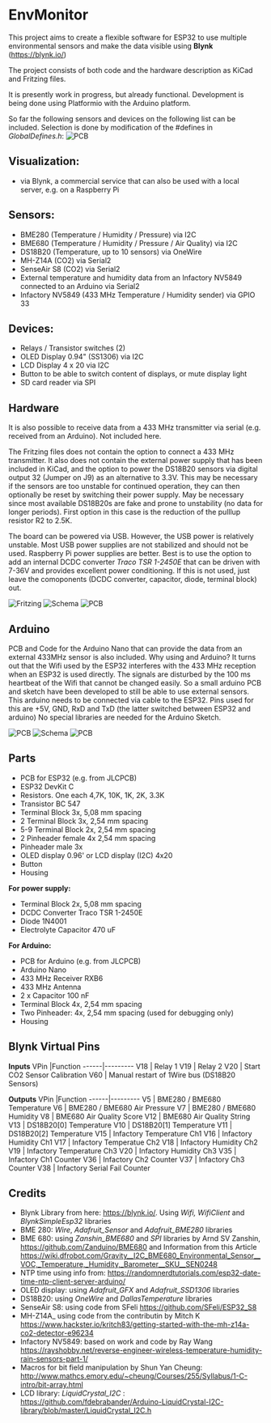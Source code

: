 # EnvMonitor

This project aims to create a flexible software for ESP32 to use multiple environmental sensors and make the data visible using <B>Blynk</B> (https://blynk.io/)

The project consists of both code and the hardware description as KiCad and Fritzing files.

It is presently work in progress, but already functional. Development is being done using Platformio with the Arduino platform. 

So far the following sensors and devices on the following list can be included. Selection is done by modification of the #defines in <i>GlobalDefines.h</i>:
![PCB](https://github.com/88markus88/EnvMonitor/blob/main/EnovMonitor680-Git/Pictures/EnvMonitor%203D%20V0.6.jpg)

## Visualization:
- via Blynk, a commercial service that can also be used with a local server, e.g. on a Raspberry Pi

## Sensors:
- BME280 (Temperature / Humidity / Pressure) via I2C
- BME680 (Temperature / Humidity / Pressure / Air Quality) via I2C
- DS18B20 (Temperature, up to 10 sensors) via OneWire
- MH-Z14A (CO2) via Serial2
- SenseAir S8 (CO2) via Serial2
- External temperature and humidity data from an Infactory NV5849 connected to an Arduino via Serial2
- Infactory NV5849 (433 MHz Temperature / Humidity sender) via GPIO 33 

## Devices:
- Relays / Transistor switches (2)
- OLED Display 0.94" (SS1306) via I2C
- LCD Display 4 x 20 via I2C
- Button to be able to switch content of displays, or mute display light
- SD card reader via SPI

## Hardware
It is also possible to receive data from a 433 MHz transmitter via serial (e.g. received from an Arduino). Not included here.

The Fritzing files does not contain the option to connect a 433 MHz transmitter. It also does not contain the external power supply that has been included in KiCad, and the option to power the DS18B20 sensors via digital output 32 (Jumper on J9) as an alternative to 3.3V. This may be necessary if the sensors are too unstable for continued operation, they can then optionally be reset by switching their power supply. May be necessary since most available DS18B20s are fake and prone to unstability (no data for longer periods). First option in this case is the reduction of the pulllup resistor R2 to 2.5K.

The board can be powered via USB. However, the USB power is relatively unstable. Most USB power supplies are not stabilized and should not be used. Raspberry Pi power supplies are better. Best is to use the option to add an internal DCDC converter <I>Traco TSR 1-2450E</I> that can be driven with 7-36V and provides excellent power conditioning. If this is not used, just leave the comoponents (DCDC converter, capacitor, diode, terminal block) out.

![Fritzing](https://github.com/88markus88/EnvMonitor/blob/main/EnovMonitor680-Git/Pictures/EnvMonitor%20Fritzing%20V0.3.jpg)
![Schema](https://github.com/88markus88/EnvMonitor/blob/main/EnovMonitor680-Git/Pictures/EnvMonitor%20Schematic%20V0.4.jpg)
![PCB](https://github.com/88markus88/EnvMonitor/blob/main/EnovMonitor680-Git/Pictures/EnvMonitor%20PCB%20V0.6.jpg)

## Arduino
PCB and Code for the Arduino Nano that can provide the data from an external 433MHz sensor is also included.
Why using and Arduino? It turns out that the Wifi used by the ESP32 interferes with the 433 MHz reception when an ESP32 is used directly. The signals are disturbed by the 100 ms heartbeat of the Wifi that cannot be changed easily. 
So a small arduino PCB and sketch have been developed to still be able to use external sensors. This arduino needs to be connected via cable to the ESP32. Pins used for this are +5V, GND, RxD and TxD (the latter switched between ESP32 and arduino)
No special libraries are needed for the Arduino Sketch. 

![PCB](https://github.com/88markus88/EnvMonitor/blob/main/EnovMonitor680-Git/Arduino%20Hardware/Pictures/Arduino433Receiver%203D%20V0.2.jpg)
![Schema](https://github.com/88markus88/EnvMonitor/blob/main/EnovMonitor680-Git/Arduino%20Hardware/Pictures/Arduino433Receiver%20Schema%20V0.2.jpg)
![PCB](https://github.com/88markus88/EnvMonitor/blob/main/EnovMonitor680-Git/Arduino%20Hardware/Pictures/Arduino433Receiver%20PCB%20V0.2.jpg)

## Parts
- PCB for ESP32 (e.g. from JLCPCB)
- ESP32 DevKit C
- Resistors. One each 4,7K, 10K, 1K, 2K, 3.3K
- Transistor BC 547
- Terminal Block 3x, 5,08 mm spacing
- 2 Terminal Block 3x, 2,54 mm spacing
- 5-9 Terminal Block 2x, 2,54 mm spacing 
- 2 Pinheader female 4x 2,54 mm spacing
- Pinheader male 3x
- OLED display 0.96' or LCD display (I2C) 4x20 
- Button
- Housing

**For power supply:**
- Terminal Block 2x, 5,08 mm spacing 
- DCDC Converter Traco TSR 1-2450E
- Diode 1N4001
- Electrolyte Capacitor 470 uF

**For Arduino:**
-  PCB for Arduino (e.g. from JLCPCB)
- Arduino Nano
- 433 MHz Receiver RXB6
- 433 MHz Antenna
- 2 x Capacitor 100 nF
- Terminal Block 4x, 2,54 mm spacing
- Two Pinheader: 4x, 2,54 mm spacing  (used for debugging only)
- Housing

## Blynk Virtual Pins
**Inputs**
VPin  |Function
------|---------
V18 | Relay 1
V19 | Relay 2
V20 | Start CO2 Sensor Calibration
V60 | Manual restart of 1Wire bus (DS18B20 Sensors)

**Outputs**
VPin  |Function
------|---------
V5  | BME280 / BME680 Temperature
V6  | BME280 / BME680 Air Pressure
V7  | BME280 / BME680 Humidity
V8  | BME680 Air Quality Score
V12 | BME680 Air Quality String
V13 | DS18B20[0]  Temperature
V10 | DS18B20[1]  Temperature
V11 | DS18B20[2]  Temperature
V15 | Infactory Temperature Ch1
V16 | Infactory Humidity Ch1
V17 | Infactory Temperatue Ch2
V18 | Infactory Humidity Ch2
V19 | Infactory Temperature Ch3
V20 | Infactory Humidity Ch3
V35 | Infactory Ch1 Counter 
V36 | Infactory Ch2 Counter 
V37 | Infactory Ch3 Counter 
V38 | Infactory Serial Fail Counter 

## Credits
- Blynk Library from here: https://blynk.io/. Using <i>Wifi, WifiClient</i> and <i>BlynkSimpleEsp32</i> libraries
- BME 280: <i>Wire</i>, <i>Adafruit_Sensor</i> and <i>Adafruit_BME280</i> libraries
- BME 680: using <i>Zanshin_BME680</i> and <i>SPI</i> libraries by Arnd SV Zanshin, https://github.com/Zanduino/BME680  and Information from this Article https://wiki.dfrobot.com/Gravity__I2C_BME680_Environmental_Sensor__VOC,_Temperature,_Humidity,_Barometer__SKU__SEN0248 
- NTP time using info from: https://randomnerdtutorials.com/esp32-date-time-ntp-client-server-arduino/ 
- OLED display: using <i>Adafruit_GFX</i> and <i>Adafruit_SSD1306</i> libraries
- DS18B20: using <i>OneWire</i> and <i>DallasTemperature</i> libraries
- SenseAir S8: using code from SFeli https://github.com/SFeli/ESP32_S8  
- MH-Z14A_ using code from the contributin by Mitch K https://www.hackster.io/kritch83/getting-started-with-the-mh-z14a-co2-detector-e96234 
- Infactory NV5849: based on work and code by Ray Wang https://rayshobby.net/reverse-engineer-wireless-temperature-humidity-rain-sensors-part-1/ 
- Macros for bit field manipulation by Shun Yan Cheung: http://www.mathcs.emory.edu/~cheung/Courses/255/Syllabus/1-C-intro/bit-array.html
- LCD library: <i>LiquidCrystal_I2C</i> : https://github.com/fdebrabander/Arduino-LiquidCrystal-I2C-library/blob/master/LiquidCrystal_I2C.h
